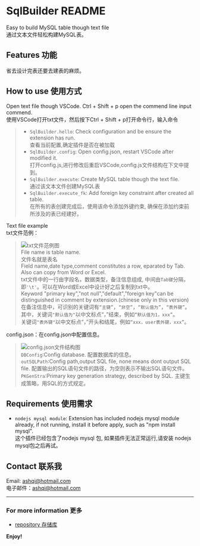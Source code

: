 # SqlBuilder README
Easy to build MySQL table though text file  
通过文本文件轻松构建MySQL表。

## Features 功能
省去设计完表还要去建表的麻烦。  

## How to use 使用方式
Open text file though VSCode. Ctrl + Shift + p open the commend line input commend.  
使用VSCode打开txt文件，然后按下Ctrl + Shift + p打开命令行，输入命令
>* `SqlBuilder.hello`: Check configuration and be ensure the extension has run.  
>查看当前配置,确定插件是否在被加载
>* `SqlBuilder.config`: Open config.json, restart VSCode after modified it.  
>打开config.js,进行修改后重启VSCode,config.js文件结构在下文中提到。
>* `SqlBuilder.execute`: Create MySQL table though the text file.  
>通过该文本文件创建MySQL表
>* `SqlBuilder.execute_fk`: Add foreign key constraint after created all table.  
>在所有的表创建完成后，使用该命令添加外键约束, 确保在添加约束前所涉及的表已经建好。

Text file example  
txt文件范例：  
  
>![txt文件范例图](https://user-images.githubusercontent.com/42128653/82065135-49aba000-9700-11ea-908c-adee2dd91658.png)  
>File name is table name.  
>文件名就是表名  
>Field name,date type,comment constitutes a row, eparated by Tab. Also can copy from Word or Excel.  
>txt文件中的一行由字段名，数据类型，备注信息组成, 中间由`Tab键`分隔，即`'\t'`。可以在Word或Excel中设计好之后复制到txt中。  
>Keyword "primary key","not null","default","foreign key"can be distinguished in comment by extension.(chinese only in this version)  
>在备注信息中，可识别的关键词有`“主键”`，`“非空”`，`“默认值为”`，`“表外键”`。  
>其中，关键词`"默认值为"`以中文标点“，”结束，例如`“默认值为1，xxx”`。  
>关键词`"表外键"`以中文标点“，”开头和结尾，例如`“xxx，user表外键，xxx”`。

config.json：在config.json中配置信息。
> ![config.json文件结构图](https://user-images.githubusercontent.com/42128653/82110707-02122c00-9773-11ea-89ba-3702e73e8bb8.png)  
>`DBConfig`:Config database. 配置数据库的信息。  
>`outSQLPath`:Config path,output SQL file, none means dont output SQL file. 配置输出的SQL语句文件的路径，为空则表示不输出SQL语句文件。  
>`PKGenStra`:Primary key generation strategy, described by SQL. 主键生成策略，用SQL的方式规定。  

## Requirements 使用需求
* `nodejs mysql module`: Extension has included nodejs mysql module already, if not running, install it before apply, such as "npm install mysql".  
这个插件已经包含了nodejs mysql 包, 如果插件无法正常运行,请安装 nodejs mysql包之后再试。

## Contact 联系我

Email: ashqi@hotmail.com  
电子邮件：ashqi@hotmail.com

-----------------------------------------------------------------------------------------------------------
### For more information 更多

* [repository 存储库](https://github.com/Syclight/SQLBuilder.git)

**Enjoy!**

